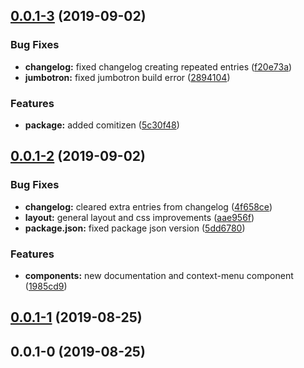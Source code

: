 ## [0.0.1-3](https://github.com/layoutzweb/angular-on-fire-website/compare/0.0.1-2...0.0.1-3) (2019-09-02)


### Bug Fixes

* **changelog:** fixed changelog creating repeated entries ([f20e73a](https://github.com/layoutzweb/angular-on-fire-website/commit/f20e73a))
* **jumbotron:** fixed jumbotron build error ([2894104](https://github.com/layoutzweb/angular-on-fire-website/commit/2894104))


### Features

* **package:** added comitizen ([5c30f48](https://github.com/layoutzweb/angular-on-fire-website/commit/5c30f48))



## [0.0.1-2](https://github.com/layoutzweb/angular-on-fire-website/compare/0.0.1-1...0.0.1-2) (2019-09-02)


### Bug Fixes

* **changelog:** cleared extra entries from changelog ([4f658ce](https://github.com/layoutzweb/angular-on-fire-website/commit/4f658ce))
* **layout:** general layout and css improvements ([aae956f](https://github.com/layoutzweb/angular-on-fire-website/commit/aae956f))
* **package.json:** fixed package json version ([5dd6780](https://github.com/layoutzweb/angular-on-fire-website/commit/5dd6780))


### Features

* **components:** new  documentation and context-menu component ([1985cd9](https://github.com/layoutzweb/angular-on-fire-website/commit/1985cd9))



## [0.0.1-1](https://github.com/layoutzweb/angular-on-fire-website/compare/0.0.1-0...0.0.1-1) (2019-08-25)



## 0.0.1-0 (2019-08-25)



